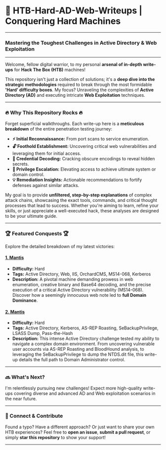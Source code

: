# 🚀 HTB-Hard-AD-Web-Writeups | Conquering Hard Machines

---

### **Mastering the Toughest Challenges in Active Directory & Web Exploitation**

---

Welcome, fellow digital warrior, to my personal **arsenal of in-depth write-ups** for **Hack The Box (HTB)** machines!

This repository isn't just a collection of solutions; it's a **deep dive into the strategic methodologies** required to break through the most formidable **'Hard' difficulty boxes**. My focus? Unraveling the complexities of **Active Directory (AD)** and executing intricate **Web Exploitation** techniques.

---

### 🔥 Why This Repository Rocks 🔥

Forget superficial walkthroughs. Each write-up here is a **meticulous breakdown** of the entire penetration testing journey:

* **⚡ Initial Reconnaissance:** From port scans to service enumeration.
* **🔓 Foothold Establishment:** Uncovering critical web vulnerabilities and leveraging them for initial access.
* **🔑 Credential Decoding:** Cracking obscure encodings to reveal hidden secrets.
* **👑 Privilege Escalation:** Elevating access to achieve ultimate system or domain control.
* **💡 Remediation Insights:** Actionable recommendations to fortify defenses against similar attacks.

My goal is to provide **unfiltered, step-by-step explanations** of complex attack chains, showcasing the exact tools, commands, and critical thought processes that lead to success. Whether you're aiming to learn, refine your skills, or just appreciate a well-executed hack, these analyses are designed to be your ultimate guide.

---

### 🏆 Featured Conquests 🏆

Explore the detailed breakdown of my latest victories:

#### [1. Mantis](Mantis.md)
* **Difficulty:** Hard
* **Tags:** Active Directory, Web, IIS, OrchardCMS, MS14-068, Kerberos
* **Description:** A pivotal machine demanding prowess in web enumeration, creative binary and Base64 decoding, and the precise execution of a critical Active Directory vulnerability (MS14-068). Discover how a seemingly innocuous web note led to **full Domain Dominance**.
#### [2. Mantis](blackfield.md)
* **Difficulty:** Hard
* **Tags:** Active Directory, Kerberos, AS-REP Roasting, SeBackupPrivilege, LSASS Dump, Pass-the-Hash
* **Description:** This intense Active Directory challenge tested my ability to navigate a complex domain environment. From uncovering vulnerable user accounts via AS-REP Roasting and BloodHound analysis, to leveraging the SeBackupPrivilege to dump the NTDS.dit file, this write-up details the full path to Domain Administrator control.

---

### 🔜 What's Next?

I'm relentlessly pursuing new challenges! Expect more high-quality write-ups covering diverse and advanced AD and Web exploitation scenarios in the near future.

---

### 🤝 Connect & Contribute

Found a typo? Have a different approach? Or just want to share your own HTB experiences?
Feel free to **open an issue**, **submit a pull request**, or simply **star this repository** to show your support!

---
